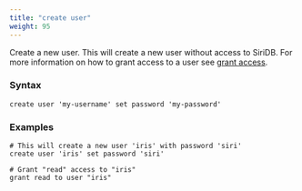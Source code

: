 ```yaml
---
title: "create user"
weight: 95
---
```


Create a new user. This will create a new user without access to SiriDB.
For more information on how to grant access to a user see [grant access](../../access/grant_access).

### Syntax

    create user 'my-username' set password 'my-password'

### Examples

    # This will create a new user 'iris' with password 'siri'
    create user 'iris' set password 'siri'

    # Grant "read" access to "iris"
    grant read to user "iris"
